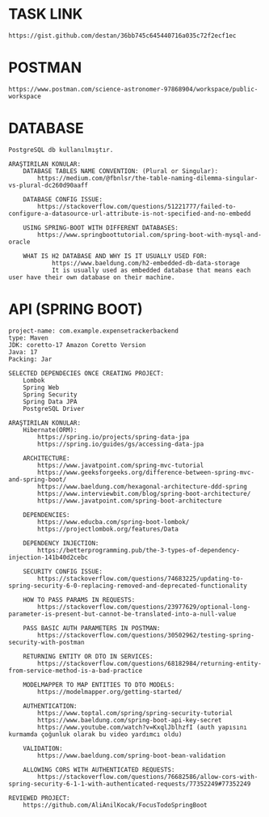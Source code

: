 ﻿# TASK LINK
    https://gist.github.com/destan/36bb745c645440716a035c72f2ecf1ec

# POSTMAN
    https://www.postman.com/science-astronomer-97868904/workspace/public-workspace

# DATABASE
	PostgreSQL db kullanılmıştır.

 	ARAŞTIRILAN KONULAR:
		DATABASE TABLES NAME CONVENTION: (Plural or Singular):
			https://medium.com/@fbnlsr/the-table-naming-dilemma-singular-vs-plural-dc260d90aaff
	
		DATABASE CONFIG ISSUE:
			https://stackoverflow.com/questions/51221777/failed-to-configure-a-datasource-url-attribute-is-not-specified-and-no-embedd
	
		USING SPRING-BOOT WITH DIFFERENT DATABASES:
			https://www.springboottutorial.com/spring-boot-with-mysql-and-oracle
	
	   	WHAT IS H2 DATABASE AND WHY IS IT USUALLY USED FOR:
	        	https://www.baeldung.com/h2-embedded-db-data-storage
	        	It is usually used as embedded database that means each user have their own database on their machine.

# API (SPRING BOOT)
	project-name: com.example.expensetrackerbackend
	type: Maven
	JDK: coretto-17 Amazon Coretto Version
	Java: 17
	Packing: Jar

	SELECTED DEPENDECIES ONCE CREATING PROJECT:
		Lombok
		Spring Web
		Spring Security
		Spring Data JPA
		PostgreSQL Driver

	ARAŞTIRILAN KONULAR:
		Hibernate(ORM):
			https://spring.io/projects/spring-data-jpa
			https://spring.io/guides/gs/accessing-data-jpa
	
		ARCHITECTURE:
			https://www.javatpoint.com/spring-mvc-tutorial
			https://www.geeksforgeeks.org/difference-between-spring-mvc-and-spring-boot/
			https://www.baeldung.com/hexagonal-architecture-ddd-spring
			https://www.interviewbit.com/blog/spring-boot-architecture/
			https://www.javatpoint.com/spring-boot-architecture
		
		DEPENDENCIES:
			https://www.educba.com/spring-boot-lombok/
			https://projectlombok.org/features/Data
		
		DEPENDENCY INJECTION:
			https://betterprogramming.pub/the-3-types-of-dependency-injection-141b40d2cebc
	
		SECURITY CONFIG ISSUE:
			https://stackoverflow.com/questions/74683225/updating-to-spring-security-6-0-replacing-removed-and-deprecated-functionality
		
		HOW TO PASS PARAMS IN REQUESTS:
			https://stackoverflow.com/questions/23977629/optional-long-parameter-is-present-but-cannot-be-translated-into-a-null-value
	
		PASS BASIC AUTH PARAMETERS IN POSTMAN:
			https://stackoverflow.com/questions/30502962/testing-spring-security-with-postman
	
		RETURNING ENTITY OR DTO IN SERVICES:
			https://stackoverflow.com/questions/68182984/returning-entity-from-service-method-is-a-bad-practice
	
		MODELMAPPER TO MAP ENTITIES TO DTO MODELS:
			https://modelmapper.org/getting-started/
	
		AUTHENTICATION:
			https://www.toptal.com/spring/spring-security-tutorial
			https://www.baeldung.com/spring-boot-api-key-secret
			https://www.youtube.com/watch?v=KxqlJblhzfI (auth yapısını kurmamda çoğunluk olarak bu video yardımcı oldu)
		
		VALIDATION:
			https://www.baeldung.com/spring-boot-bean-validation
		
		ALLOWING CORS WITH AUTHENTICATED REQUESTS:
			https://stackoverflow.com/questions/76682586/allow-cors-with-spring-security-6-1-1-with-authenticated-requests/77352249#77352249
		
	REVIEWED PROJECT:
		https://github.com/AliAnilKocak/FocusTodoSpringBoot
